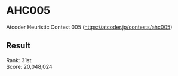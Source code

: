 # AHC005
Atcoder Heuristic Contest 005 (https://atcoder.jp/contests/ahc005)  

## Result
Rank: 31st  
Score: 20,048,024
